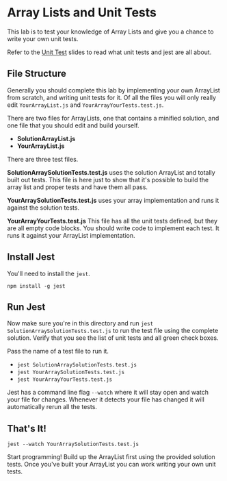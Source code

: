 # Array Lists and Unit Tests
This lab is to test your knowledge of Array Lists and give you a chance to
write your own unit tests.

Refer to the [Unit Test](./unit-testing-slides.pdf)
slides to read what unit tests and jest are all about.

## File Structure
Generally you should complete this lab by implementing your own ArrayList from
scratch, and writing unit tests for it. Of all the files you will only really
edit `YourArrayList.js` and `YourArrayYourTests.test.js`.

There are two files for ArrayLists, one that contains a minified solution, and
one file that you should edit and build yourself.

* **SolutionArrayList.js**
* **YourArrayList.js**

There are three test files.

**SolutionArraySolutionTests.test.js** uses the solution ArrayList and
totally built out tests. This file is here just to show that it's possible
to build the array list and proper tests and have them all pass.

**YourArraySolutionTests.test.js** uses your array implementation and runs
it against the solution tests.

**YourArrayYourTests.test.js** This file has all the unit tests defined, but
they are all empty code blocks. You should write code to implement each test.
It runs it against your ArrayList implementation.

## Install Jest
You'll need to install the `jest`.

```
npm install -g jest
```

## Run Jest
Now make sure you're in this directory and run `jest
SolutionArraySolutionTests.test.js` to run the test file using the complete
solution. Verify that you see the list of unit tests and all green check boxes.

Pass the name of a test file to run it.

* `jest SolutionArraySolutionTests.test.js`
* `jest YourArraySolutionTests.test.js`
* `jest YourArrayYourTests.test.js`

Jest has a command line flag `--watch` where it will stay open and watch
your file for changes. Whenever it detects your file has changed it will
automatically rerun all the tests.

## That's It!
```
jest --watch YourArraySolutionTests.test.js
```

Start programming! Build up the ArrayList first using the provided solution
tests. Once you've built your ArrayList you can work writing your own unit
tests.

